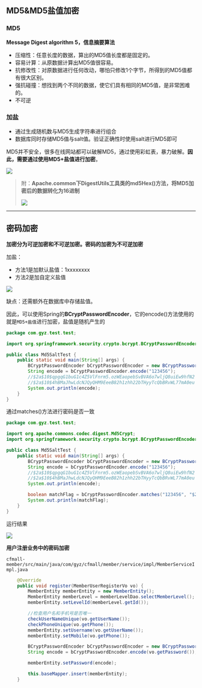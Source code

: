 ## MD5&MD5盐值加密

### MD5

**Message Digest algorithm 5，信息摘要算法**

- 压缩性：任意长度的数据，算出的MD5值长度都是固定的。
- 容易计算：从原数据计算出MD5值很容易。
- 抗修改性：对原数据进行任何改动，哪怕只修改1个字节，所得到的MD5值都有很大区别。
- 强抗碰撞：想找到两个不同的数据，使它们具有相同的MD5值，是非常困难的。
- 不可逆

### 加盐

- 通过生成随机数与MD5生成字符串进行组合
- 数据库同时存储MD5值与salt值。验证正确性时使用salt进行MD5即可

MD5并不安全，很多在线网站都可以破解MD5，通过使用彩虹表，暴力破解。**因此，需要通过使用MD5+盐值进行加密**。

![](https://cfmall-hello.oss-cn-beijing.aliyuncs.com/images/202304/202304071758009.png#id=rPgQu&originHeight=417&originWidth=989&originalType=binary&ratio=1&rotation=0&showTitle=false&status=done&style=none&title=)

> 附：**Apache.common下DigestUtils工具类的md5Hex()方法，将MD5加密后的数据转化为16进制**
>  
> ![](https://cfmall-hello.oss-cn-beijing.aliyuncs.com/images/202304/202304071802655.png#id=mevvg&originHeight=143&originWidth=414&originalType=binary&ratio=1&rotation=0&showTitle=false&status=done&style=none&title=)


---

## 密码加密

**加密分为可逆加密和不可逆加密。密码的加密为不可逆加密**

加盐：

- 方法1是加默认盐值：$1$xxxxxxxx
- 方法2是加自定义盐值

![](https://cfmall-hello.oss-cn-beijing.aliyuncs.com/images/202304/202304071800834.png#id=QjFTp&originHeight=315&originWidth=616&originalType=binary&ratio=1&rotation=0&showTitle=false&status=done&style=none&title=)

缺点：还需额外在数据库中存储盐值。

因此，可以使用Spring的**BCryptPasswordEncoder**，它的encode()方法使用的就是`MD5+盐值`进行加密，盐值是随机产生的

```java
package com.gyz.test.test;

import org.springframework.security.crypto.bcrypt.BCryptPasswordEncoder;

public class Md5SaltTest {
    public static void main(String[] args) {
        BCryptPasswordEncoder bCryptPasswordEncoder = new BCryptPasswordEncoder();
        String encode = bCryptPasswordEncoder.encode("123456");
        //$2a$10$qpgqG1buG1c4Z5VlFnrm5.ozWEaopebSvBVA6o7wljQ8uiEw9hfN2
        //$2a$10$4hBMaJhwLdcNJQyQHM9EeeB82h1zhh22bTHyyTcQbBRvWL77mA0eu
        System.out.println(encode);
    }
}
```

通过matches()方法进行密码是否一致

```java
package com.gyz.test.test;

import org.apache.commons.codec.digest.Md5Crypt;
import org.springframework.security.crypto.bcrypt.BCryptPasswordEncoder;

public class Md5SaltTest {
    public static void main(String[] args) {
        BCryptPasswordEncoder bCryptPasswordEncoder = new BCryptPasswordEncoder();
        String encode = bCryptPasswordEncoder.encode("123456");
        //$2a$10$qpgqG1buG1c4Z5VlFnrm5.ozWEaopebSvBVA6o7wljQ8uiEw9hfN2
        //$2a$10$4hBMaJhwLdcNJQyQHM9EeeB82h1zhh22bTHyyTcQbBRvWL77mA0eu
        System.out.println(encode);

        boolean matchFlag = bCryptPasswordEncoder.matches("123456", "$2a$10$qpgqG1buG1c4Z5VlFnrm5.ozWEaopebSvBVA6o7wljQ8uiEw9hfN2");
        System.out.println(matchFlag);
    }
}
```

运行结果

![](https://cfmall-hello.oss-cn-beijing.aliyuncs.com/images/202304/202304071815044.png#id=ntdeD&originHeight=59&originWidth=621&originalType=binary&ratio=1&rotation=0&showTitle=false&status=done&style=none&title=)

**用户注册业务中的密码加密**

`cfmall-member/src/main/java/com/gyz/cfmall/member/service/impl/MemberServiceImpl.java`
```java
    @Override
    public void register(MemberUserRegisterVo vo) {
        MemberEntity memberEntity = new MemberEntity();
        MemberEntity memberLevel = memberLevelDao.selectMemberLevel();
        memberEntity.setLevelId(memberLevel.getId());

        //检查用户名和手机号是否唯一
        checkUserNameUnique(vo.getUserName());
        checkPhoneUnique(vo.getPhone());
        memberEntity.setUsername(vo.getUserName());
        memberEntity.setMobile(vo.getPhone());

        BCryptPasswordEncoder bCryptPasswordEncoder = new BCryptPasswordEncoder();
        String encode = bCryptPasswordEncoder.encode(vo.getPassword());

        memberEntity.setPassword(encode);

        this.baseMapper.insert(memberEntity);
    }
```

